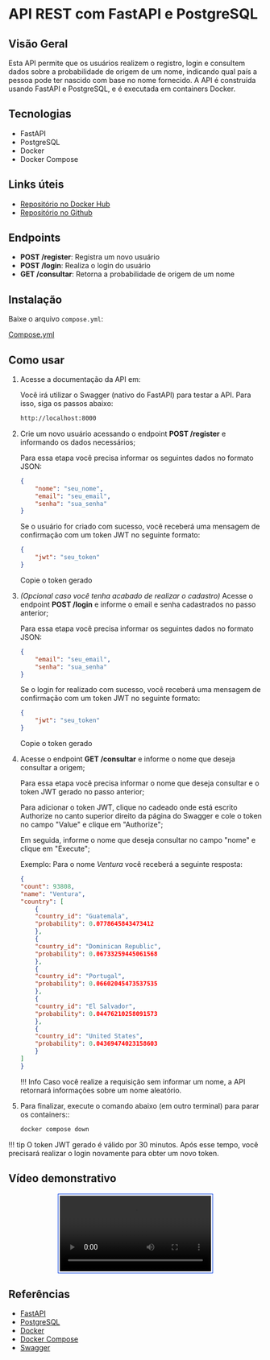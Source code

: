 # API REST com FastAPI e PostgreSQL

## Visão Geral
Esta API permite que os usuários realizem o registro, login e consultem dados sobre a probabilidade de origem de um nome, indicando qual país a pessoa pode ter nascido com base no nome fornecido. A API é construída usando FastAPI e PostgreSQL, e é executada em containers Docker.

## Tecnologias
- FastAPI
- PostgreSQL
- Docker
- Docker Compose

## Links úteis
- [Repositório no Docker Hub](https://hub.docker.com/repository/docker/pedrodl/cloud_project1/general)
- [Repositório no Github](https://github.com/DeLucca990/Cloud-RESTful-API)

## Endpoints
- **POST /register**: Registra um novo usuário
- **POST /login**: Realiza o login do usuário
- **GET /consultar**: Retorna a probabilidade de origem de um nome

## Instalação
Baixe o arquivo `compose.yml`:

<a href="https://raw.githubusercontent.com/DeLucca990/Cloud-RESTful-API/main/app/compose.yml" id="downloadLink">Compose.yml</a>

<script>
document.getElementById('downloadLink').addEventListener('click', function(event) {
    event.preventDefault();
    const url = this.href;
    const fileName = 'compose.yml';

    fetch(url)
    .then(response => response.blob())
    .then(blob => {
        const link = document.createElement('a');
        link.href = window.URL.createObjectURL(blob);
        link.download = fileName;
        link.click();
    })
    .catch(() => alert('Falha ao baixar o arquivo.'));
});
</script>

## Como usar

1. Acesse a documentação da API em:

    Você irá utilizar o Swagger (nativo do FastAPI) para testar a API. Para isso, siga os passos abaixo:
    ```bash
    http://localhost:8000
    ```

2. Crie um novo usuário acessando o endpoint **POST /register** e informando os dados necessários;
    
    Para essa etapa você precisa informar os seguintes dados no formato JSON:
    ```json
    {
        "nome": "seu_nome",
        "email": "seu_email",
        "senha": "sua_senha"
    }
    ```
    Se o usuário for criado com sucesso, você receberá uma mensagem de confirmação com um token JWT no seguinte formato:
    ```json
    {
        "jwt": "seu_token"
    }
    ```
    Copie o token gerado

3. _(Opcional caso você tenha acabado de realizar o cadastro)_ Acesse o endpoint **POST /login** e informe o email e senha cadastrados no passo anterior;
    
    Para essa etapa você precisa informar os seguintes dados no formato JSON:
    ```json
    {
        "email": "seu_email",
        "senha": "sua_senha"
    }
    ```
    Se o login for realizado com sucesso, você receberá uma mensagem de confirmação com um token JWT no seguinte formato:
    ```json
    {
        "jwt": "seu_token"
    }
    ```
    Copie o token gerado

4. Acesse o endpoint **GET /consultar** e informe o nome que deseja consultar a origem;

    Para essa etapa você precisa informar o nome que deseja consultar e o token JWT gerado no passo anterior;
    
    Para adicionar o token JWT, clique no cadeado onde está escrito Authorize no canto superior direito da página do Swagger e cole o token no campo "Value" e clique em "Authorize";

    Em seguida, informe o nome que deseja consultar no campo "nome" e clique em "Execute";

    Exemplo: Para o nome _Ventura_ você receberá a seguinte resposta:
    ```json
    {
    "count": 93808,
    "name": "Ventura",
    "country": [
        {
        "country_id": "Guatemala",
        "probability": 0.0778645843473412
        },
        {
        "country_id": "Dominican Republic",
        "probability": 0.06733259445061568
        },
        {
        "country_id": "Portugal",
        "probability": 0.06602045473537535
        },
        {
        "country_id": "El Salvador",
        "probability": 0.04476210258091573
        },
        {
        "country_id": "United States",
        "probability": 0.04369474023158603
        }
    ]
    }
    ```
    <div class="info" markdown>
    !!! Info
        Caso você realize a requisição sem informar um nome, a API retornará informações sobre um nome aleatório.
    </div>


5. Para finalizar, execute o comando abaixo (em outro terminal) para parar os containers::
    ```bash
    docker compose down
    ```
<div class="result" markdown>
!!! tip
    O token JWT gerado é válido por 30 minutos. Após esse tempo, você precisará realizar o login novamente para obter um novo token.
</div>

## Vídeo demonstrativo

<div style="border: 1px solid #0540e3; padding: 3px; width: fit-content; margin: auto;">
    <video controls>
        <source src="../video/demosntracao_cloud.mp4" type="video/mp4">
    </video>
</div>

## Referências
- [FastAPI](https://fastapi.tiangolo.com/)
- [PostgreSQL](https://www.postgresql.org/)
- [Docker](https://www.docker.com/)
- [Docker Compose](https://docs.docker.com/compose/)
- [Swagger](https://swagger.io/)